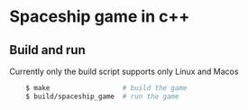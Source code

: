 # Spaceship game in c++

## Build and run
Currently only the build script supports only Linux and Macos 
```bash
    $ make                  # build the game
    $ build/spaceship_game  # run the game
```
